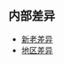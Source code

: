 ## 内部差异

- [新老差异](https://shinzoqchiuq.github.io/gninpou-tutorial/内部差异/新老差异.html)
- [地区差异](https://shinzoqchiuq.github.io/gninpou-tutorial/内部差异/地区差异.html)
